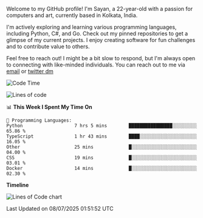 Welcome to my GitHub profile! I'm Sayan, a 22-year-old with a passion for computers and art, currently based in Kolkata, India.

I'm actively exploring and learning various programming languages, including Python, C#, and Go. Check out my pinned repositories to get a glimpse of my current projects. I enjoy creating software for fun challenges and to contribute value to others.

Feel free to reach out! I might be a bit slow to respond, but I'm always open to connecting with like-minded individuals. You can reach out to me via [email](mailto:me@sayanbiswas.in) or [twitter dm](https://twitter.com/TheDankDel)

<!--START_SECTION:waka-->
![Code Time](http://img.shields.io/badge/Code%20Time-2%2C286%20hrs%2040%20mins-blue)

![Lines of code](https://img.shields.io/badge/From%20Hello%20World%20I%27ve%20Written-11.7%20million%20lines%20of%20code-blue)

📊 **This Week I Spent My Time On** 

```text
💬 Programming Languages: 
Python                   7 hrs 5 mins        ████████████████░░░░░░░░░   65.86 % 
TypeScript               1 hr 43 mins        ████░░░░░░░░░░░░░░░░░░░░░   16.05 % 
Other                    25 mins             █░░░░░░░░░░░░░░░░░░░░░░░░   04.00 % 
CSS                      19 mins             █░░░░░░░░░░░░░░░░░░░░░░░░   03.01 % 
Docker                   14 mins             █░░░░░░░░░░░░░░░░░░░░░░░░   02.30 % 
```

**Timeline**

![Lines of Code chart](https://raw.githubusercontent.com/Dank-del/Dank-del/main/assets/bar_graph.png)


 Last Updated on 08/07/2025 01:51:52 UTC
<!--END_SECTION:waka-->

